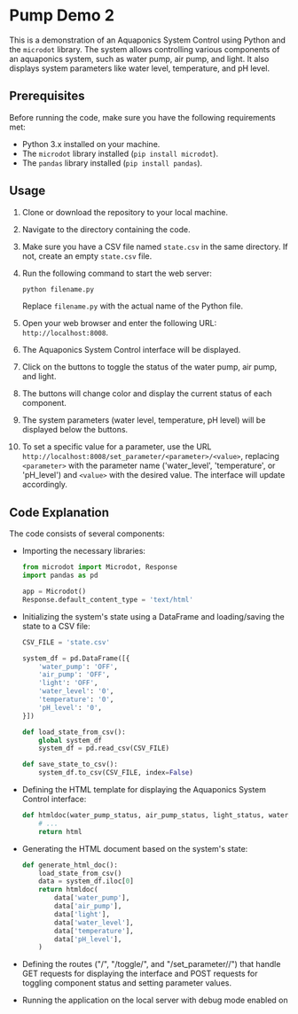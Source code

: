 # Pump Demo 2

This is a demonstration of an Aquaponics System Control using Python and the `microdot` library. The system allows controlling various components of an aquaponics system, such as water pump, air pump, and light. It also displays system parameters like water level, temperature, and pH level.

## Prerequisites

Before running the code, make sure you have the following requirements met:

- Python 3.x installed on your machine.
- The `microdot` library installed (`pip install microdot`).
- The `pandas` library installed (`pip install pandas`).

## Usage

1. Clone or download the repository to your local machine.
2. Navigate to the directory containing the code.
3. Make sure you have a CSV file named `state.csv` in the same directory. If not, create an empty `state.csv` file.
4. Run the following command to start the web server:

   ```bash
   python filename.py
   ```

   Replace `filename.py` with the actual name of the Python file.

5. Open your web browser and enter the following URL: `http://localhost:8008`.
6. The Aquaponics System Control interface will be displayed.
7. Click on the buttons to toggle the status of the water pump, air pump, and light.
8. The buttons will change color and display the current status of each component.
9. The system parameters (water level, temperature, pH level) will be displayed below the buttons.
10. To set a specific value for a parameter, use the URL `http://localhost:8008/set_parameter/<parameter>/<value>`, replacing `<parameter>` with the parameter name ('water_level', 'temperature', or 'pH_level') and `<value>` with the desired value. The interface will update accordingly.

## Code Explanation

The code consists of several components:

- Importing the necessary libraries:

  ```python
  from microdot import Microdot, Response
  import pandas as pd

  app = Microdot()
  Response.default_content_type = 'text/html'
  ```

- Initializing the system's state using a DataFrame and loading/saving the state to a CSV file:

  ```python
  CSV_FILE = 'state.csv'

  system_df = pd.DataFrame([{
      'water_pump': 'OFF',
      'air_pump': 'OFF',
      'light': 'OFF',
      'water_level': '0',
      'temperature': '0',
      'pH_level': '0',
  }])

  def load_state_from_csv():
      global system_df
      system_df = pd.read_csv(CSV_FILE)

  def save_state_to_csv():
      system_df.to_csv(CSV_FILE, index=False)
  ```

- Defining the HTML template for displaying the Aquaponics System Control interface:

  ```python
  def htmldoc(water_pump_status, air_pump_status, light_status, water_level, temperature, pH_level):
      # ...
      return html
  ```

- Generating the HTML document based on the system's state:

  ```python
  def generate_html_doc():
      load_state_from_csv()
      data = system_df.iloc[0]
      return htmldoc(
          data['water_pump'],
          data['air_pump'],
          data['light'],
          data['water_level'],
          data['temperature'],
          data['pH_level'],
      )
  ```

- Defining the routes ("/", "/toggle/<component>", and "/set_parameter/<parameter>/<value>") that handle GET requests for displaying the interface and POST requests for toggling component status and setting parameter values.

- Running the application on the local server with debug mode enabled on
